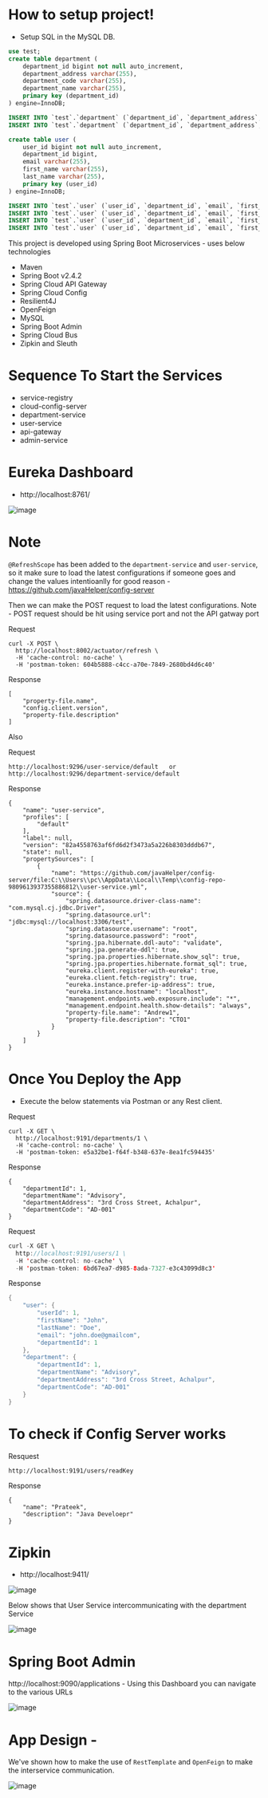 # How to setup project!

- Setup SQL in the MySQL DB.

```sql
use test;
create table department (
	department_id bigint not null auto_increment,
	department_address varchar(255),
	department_code varchar(255),
	department_name varchar(255),
	primary key (department_id)
) engine=InnoDB;

INSERT INTO `test`.`department` (`department_id`, `department_address`, `department_code`, `department_name`) VALUES ('1', '3rd Cross Street, Achalpur', 'AD-001', 'Advisory');
INSERT INTO `test`.`department` (`department_id`, `department_address`, `department_code`, `department_name`) VALUES ('2', '2nd West Street, Wood, Achalpur', 'TX-001', 'Tax');

create table user (
	user_id bigint not null auto_increment,
	department_id bigint,
	email varchar(255),
	first_name varchar(255),
	last_name varchar(255),
	primary key (user_id)
) engine=InnoDB;

INSERT INTO `test`.`user` (`user_id`, `department_id`, `email`, `first_name`, `last_name`) VALUES ('1', '1', 'john.doe@gmailcom', 'John', 'Doe');
INSERT INTO `test`.`user` (`user_id`, `department_id`, `email`, `first_name`, `last_name`) VALUES ('2', '1', 'pradnya.satpute@gmail.com', 'Pradnya', 'Satpute');
INSERT INTO `test`.`user` (`user_id`, `department_id`, `email`, `first_name`, `last_name`) VALUES ('3', '2', 'neha.parate@gmail.com', 'Neha', 'Parate');
INSERT INTO `test`.`user` (`user_id`, `department_id`, `email`, `first_name`, `last_name`) VALUES ('4', '2', 'harshita.dekate@gmail.com', 'Harshita', 'Dekate');
```

This project is developed using Spring Boot Microservices - uses below technologies

- Maven
- Spring Boot v2.4.2
- Spring Cloud API Gateway
- Spring Cloud Config
- Resilient4J
- OpenFeign
- MySQL
- Spring Boot Admin
- Spring Cloud Bus
- Zipkin and Sleuth

# Sequence To Start the Services

- service-registry
- cloud-config-server
- department-service
- user-service
- api-gateway
- admin-service


# Eureka Dashboard

- http://localhost:8761/

![image](https://user-images.githubusercontent.com/54174687/118083006-c9378200-b3db-11eb-984f-aeafcf56965a.png)


# Note

`@RefreshScope` has been added to the `department-service` and `user-service`, so it make sure to load the latest configurations if someone goes and change the values intentioanlly for good reason - https://github.com/javaHelper/config-server

Then we can make the POST request to load the latest configurations. Note - POST request should be hit using service port and not the API gatway port

Request

```curl
curl -X POST \
  http://localhost:8002/actuator/refresh \
  -H 'cache-control: no-cache' \
  -H 'postman-token: 604b5888-c4cc-a70e-7849-2680bd4d6c40'
```

Response

```
[
    "property-file.name",
    "config.client.version",
    "property-file.description"
]
```

Also

Request

```
http://localhost:9296/user-service/default   or http://localhost:9296/department-service/default
```

Response

```
{
    "name": "user-service",
    "profiles": [
        "default"
    ],
    "label": null,
    "version": "82a4558763af6fd6d2f3473a5a226b8303dddb67",
    "state": null,
    "propertySources": [
        {
            "name": "https://github.com/javaHelper/config-server/file:C:\\Users\\pc\\AppData\\Local\\Temp\\config-repo-9809613937355886812\\user-service.yml",
            "source": {
                "spring.datasource.driver-class-name": "com.mysql.cj.jdbc.Driver",
                "spring.datasource.url": "jdbc:mysql://localhost:3306/test",
                "spring.datasource.username": "root",
                "spring.datasource.password": "root",
                "spring.jpa.hibernate.ddl-auto": "validate",
                "spring.jpa.generate-ddl": true,
                "spring.jpa.properties.hibernate.show_sql": true,
                "spring.jpa.properties.hibernate.format_sql": true,
                "eureka.client.register-with-eureka": true,
                "eureka.client.fetch-registry": true,
                "eureka.instance.prefer-ip-address": true,
                "eureka.instance.hostname": "localhost",
                "management.endpoints.web.exposure.include": "*",
                "management.endpoint.health.show-details": "always",
                "property-file.name": "Andrew1",
                "property-file.description": "CTO1"
            }
        }
    ]
}
```




# Once You Deploy the App

- Execute the below statements via Postman or any Rest client.

Request

```curl
curl -X GET \
  http://localhost:9191/departments/1 \
  -H 'cache-control: no-cache' \
  -H 'postman-token: e5a32be1-f64f-b348-637e-8ea1fc594435'
```
Response

```
{
    "departmentId": 1,
    "departmentName": "Advisory",
    "departmentAddress": "3rd Cross Street, Achalpur",
    "departmentCode": "AD-001"
}
```

Request

```java
curl -X GET \
  http://localhost:9191/users/1 \
  -H 'cache-control: no-cache' \
  -H 'postman-token: 6bd67ea7-d985-8ada-7327-e3c43099d8c3'
```

Response

```java
{
    "user": {
        "userId": 1,
        "firstName": "John",
        "lastName": "Doe",
        "email": "john.doe@gmailcom",
        "departmentId": 1
    },
    "department": {
        "departmentId": 1,
        "departmentName": "Advisory",
        "departmentAddress": "3rd Cross Street, Achalpur",
        "departmentCode": "AD-001"
    }
}
```

# To check if Config Server works

Resquest

```
http://localhost:9191/users/readKey
```

Response

```
{
    "name": "Prateek",
    "description": "Java Develoepr"
}
```

# Zipkin

- http://localhost:9411/

![image](https://user-images.githubusercontent.com/54174687/118083128-00a62e80-b3dc-11eb-8c31-215100e99188.png)

Below shows that User Service intercommunicating with the department Service

![image](https://user-images.githubusercontent.com/54174687/118083291-3f3be900-b3dc-11eb-969e-a159af7a49fc.png)

# Spring Boot Admin

http://localhost:9090/applications - Using this Dashboard you can navigate to the various URLs

![image](https://user-images.githubusercontent.com/54174687/118083353-60043e80-b3dc-11eb-88ae-c02a6909f875.png)






# App Design - 

We've shown how to make the use of `RestTemplate` and `OpenFeign` to make the interservice communication.

![image](https://user-images.githubusercontent.com/54174687/118084949-2e40a700-b3df-11eb-9428-3fe43d62aedb.png)


